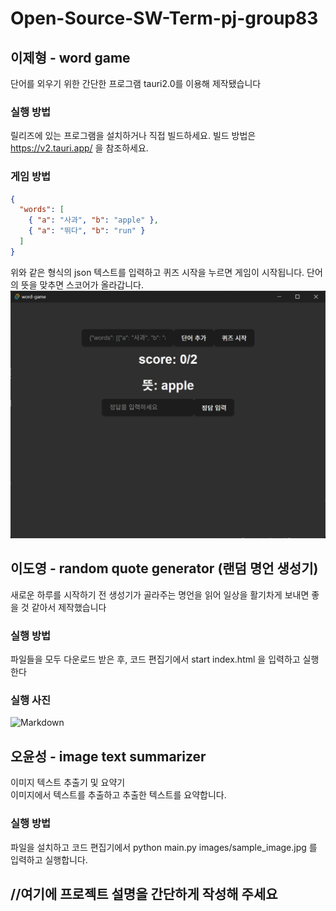 # Open-Source-SW-Term-pj-group83

## 이제형 - word game
단어를 외우기 위한 간단한 프로그램
tauri2.0를 이용해 제작됐습니다
### 실행 방법
릴리즈에 있는 프로그램을 설치하거나 직접 빌드하세요.
빌드 방법은 https://v2.tauri.app/ 을 참조하세요.
### 게임 방법
```json
{
  "words": [
    { "a": "사과", "b": "apple" },
    { "a": "뛰다", "b": "run" }
  ]
}
```
위와 같은 형식의 json 텍스트를 입력하고 퀴즈 시작을 누르면 게임이 시작됩니다.
단어의 뜻을 맞추면 스코어가 올라갑니다.
![](https://github.com/jehyung-g/Open-Source-SW-Term-pj-group83/blob/main/202434814%20%EC%9D%B4%EC%A0%9C%ED%98%95/word%20game/%EC%A0%9C%EB%AA%A9%20%EC%97%86%EC%9D%8C.jpg?raw=true)
## 이도영 - random quote generator (랜덤 명언 생성기)
새로운 하루를 시작하기 전 생성기가 골라주는 명언을 읽어 일상을 활기차게 보내면 좋을 것 같아서 제작했습니다
### 실행 방법
파일들을 모두 다운로드 받은 후, 코드 편집기에서 start index.html 을 입력하고 실행한다
### 실행 사진
![Markdown](https://github.com/DYLee3333/branch-test/blob/9d790056811cd2464e4f0c42ee02134252f14511/%EC%8A%A4%ED%81%AC%EB%A6%B0%EC%83%B7%202024-12-12%20193000.png)
## 오윤성 - image text summarizer
이미지 텍스트 추출기 및 요약기  
이미지에서 텍스트를 추출하고 추출한 텍스트를 요약합니다.
### 실행 방법
파일을 설치하고 코드 편집기에서 python main.py images/sample_image.jpg 를 입력하고 실행합니다.
## //여기에 프로젝트 설명을 간단하게 작성해 주세요
